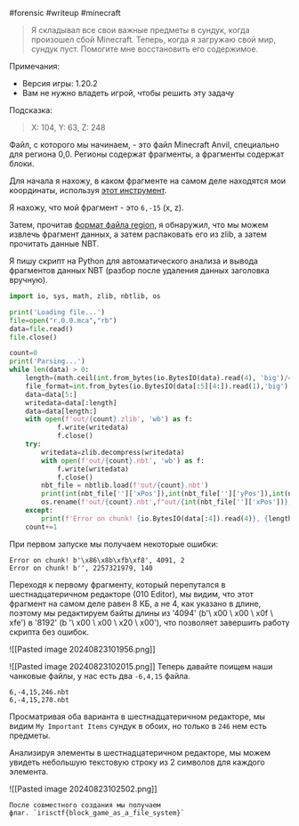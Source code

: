#forensic #writeup #minecraft

> Я складывал все свои важные предметы в сундук, когда произошел сбой Minecraft. Теперь, когда я загружаю свой мир, сундук пуст. Помогите мне восстановить его содержимое.

Примечания:

- Версия игры: 1.20.2
- Вам не нужно владеть игрой, чтобы решить эту задачу

Подсказка:

> X: 104, Y: 63, Z: 248

Файл, с которого мы начинаем, - это файл Minecraft Anvil, специально для региона 0,0. Регионы содержат фрагменты, а фрагменты содержат блоки.

Для начала я нахожу, в каком фрагменте на самом деле находятся мои координаты, используя [этот инструмент](https://minecraft.tools/en/coordinate-calculator.php).

Я нахожу, что мой фрагмент - это `6,-15` (x, z).

Затем, прочитав [формат файла region](https://minecraft.wiki/w/Region_file_format), я обнаружил, что мы можем извлечь фрагмент данных, а затем распаковать его из zlib, а затем прочитать данные NBT.

Я пишу скрипт на Python для автоматического анализа и вывода фрагментов данных NBT (разбор после удаления данных заголовка вручную).

```python
import io, sys, math, zlib, nbtlib, os

print('Loading file...')
file=open("r.0.0.mca","rb")
data=file.read()
file.close()

count=0
print('Parsing...')
while len(data) > 0:
    length=(math.ceil(int.from_bytes(io.BytesIO(data).read(4), 'big')/4096)*4096)-5
    file_format=int.from_bytes(io.BytesIO(data[:5][4:]).read(1),'big')
    data=data[5:]
    writedata=data[:length]
    data=data[length:]
    with open(f'out/{count}.zlib', 'wb') as f:
            f.write(writedata)
            f.close()
    try:
        writedata=zlib.decompress(writedata)
        with open(f'out/{count}.nbt', 'wb') as f:
            f.write(writedata)
            f.close()
        nbt_file = nbtlib.load(f'out/{count}.nbt')
        print(int(nbt_file['']['xPos']),int(nbt_file['']['yPos']),int(nbt_file['']['zPos']))
        os.rename(f'out/{count}.nbt',f"out/{int(nbt_file['']['xPos'])},{int(nbt_file['']['yPos'])},{int(nbt_file['']['zPos'])},{count}.nbt")
    except:
        print(f'Error on chunk! {io.BytesIO(data[:4]).read(4)}, {length}, {file_format}')
    count+=1
```

При первом запуске мы получаем некоторые ошибки:

```
Error on chunk! b'\x86\x8b\xfb\xf8', 4091, 2
Error on chunk! b'', 2257321979, 140
```

Переходя к первому фрагменту, который перепутался в шестнадцатеричном редакторе (010 Editor), мы видим, что этот фрагмент на самом деле равен 8 КБ, а не 4, как указано в длине, поэтому мы редактируем байты длины из '4094' (b'\ x00 \ x00 \ x0f \ xfe') в '8192' (b '\ x00 \ x00 \ x20 \ x00'), что позволяет завершить работу скрипта без ошибок.

![[Pasted image 20240823101956.png]]

![[Pasted image 20240823102015.png]]
Теперь давайте поищем наши чанковые файлы, у нас есть два `-6,4,15` файла.

```
6,-4,15,246.nbt
6,-4,15,270.nbt
```

Просматривая оба варианта в шестнадцатеричном редакторе, мы видим `My Important Items` сундук в обоих, но только в `246` нем есть предметы.

Анализируя элементы в шестнадцатеричном редакторе, мы можем увидеть небольшую текстовую строку из 2 символов для каждого элемента.

![[Pasted image 20240823102502.png]]

	После совместного создания мы получаем флаг. `irisctf{block_game_as_a_file_system}`